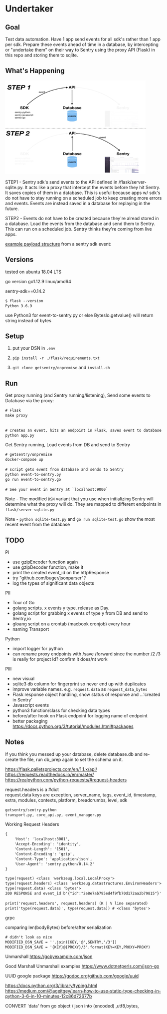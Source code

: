 # Undertaker
## Goal
Test data automation. Have 1 app send events for all sdk's rather than 1 app per sdk. Prepare these events ahead of time in a database, by intercepting or "undertake them" on their way to Sentry using the proxy API (Flask) in this repo and storing them to sqlite.


## What's Happening
<img src="./img/workflow-diagram.jpeg" width="450" height="300">  

STEP1 - Sentry sdk's send events to the API defined in /flask/server-sqlite.py. It acts like a proxy that intercept the events before they hit Sentry. It saves copies of them in a database. This is useful because apps w/ sdk's do not have to stay running on a scheduled job to keep creating more errors and events. Events are instead saved in a database for replaying in the future.

STEP2 - Events do not have to be created because they're alread stored in a database. Load the events from the database and send them to Sentry. This can run on a scheduled job. Sentry thinks they're coming from live apps.

[example payload structure](./img/payload-structure.png) from a sentry sdk event:  

## Versions
tested on ubuntu 18.04 LTS

go version go1.12.9 linux/amd64

sentry-sdk==0.14.2

```
$ flask --version
Python 3.6.9
```

use Python3 for event-to-sentry.py or else BytesIo.getvalue() will return string instead of bytes

## Setup

1. put your DSN in `.env`

2. `pip install -r ./flask/requirements.txt`

3. `git clone getsentry/onpremise` and `install.sh`

## Run
Get proxy running (and Sentry running/listening), Send some events to Database via the proxy:
```
# Flask
make proxy


# creates an event, hits an endpoint in Flask, saves event to database
python app.py
```

Get Sentry running, Load events from DB and send to Sentry
```
# getsentry/onpremise
docker-compose up

# script gets event from database and sends to Sentry
python event-to-sentry.py
go run event-to-sentry.go

# See your event in Sentry at `localhost:9000`
```

Note - The modified `DSN` variant that you use when initializing Sentry will determine what the proxy will do. They are mapped to different endpoints in `flask/server-sqlite.py`

Note - `python sqlite-test.py` and `go run sqlite-test.go` show the most recent event from the database

## TODO

PI  
- use gzipEncoder function again
- use gzipDecoder function, make it
- print the created event_id on the httpResponse
- try "github.com/buger/jsonparser"?
- log the types of significant data objects



PII
- Tour of Go
- golang scripts. x events y type. release as Day.
- golang script for grabbing x events of type y from DB and send to Sentry,io
- gloang script on a crontab (macbook cronjob) every hour
- naming Transport

Python
- import logger for python
- can rename proxy endpoints with /save /forward since the number /2 /3 is really for project Id? confirm it does/nt work

PIII  
- new visual
- sqlite3 db column for fingerprint so never end up with duplicates
- improve variable names. e.g. `request.data` as `request_data_bytes`
- Flask response object handling, show status of response and ...'created in Sentry'
- Javascript events
- python3 function/class for checking data types  
- before/after hook on Flask endpoint for logging name of endpoint
- better packaging https://docs.python.org/3/tutorial/modules.html#packages

## Notes
If you think you messed up your database, delete database.db and re-create the file, run db_prep again to set the schema on it.

https://flask.palletsprojects.com/en/1.1.x/api/  
https://requests.readthedocs.io/en/master/  
https://realpython.com/python-requests/#request-headers  

request.headers is a #dict  
request.data keys are exception, server_name, tags, event_id, timestamp, extra, modules, contexts, platform, breadcrumbs, level, sdk  

```
getsentry/sentry-python
transport.py, core_api.py, event_manager.py
```

Working Request Headers
```
{
    'Host': 'localhost:3001',
    'Accept-Encoding': 'identity', 
    'Content-Length': '1501', 
    'Content-Encoding': 'gzip', 
    'Content-Type': 'application/json', 
    'User-Agent': 'sentry.python/0.14.2'
}
```

```
type(request) <class 'werkzeug.local.LocalProxy'>
type(request.headers) <class 'werkzeug.datastructures.EnvironHeaders'>
type(request.data) <class 'bytes'>
200 RESPONSE and event_id b'{"id":"2e8e7ab795ed4f9fb70d172aa2b79815"}'

print('request.headers', request.headers) (K | V line separated)
print('type(request.data)', type(request.data)) # <class 'bytes'>
```

grpc

comparing len(bodyBytes) before/after serialization

```
# didn't look as nice
MODIFIED_DSN_SAVE = ''.join([KEY,'@',SENTRY,'/3'])
MODIFIED_DSN_SAVE = '{KEY}@{PROXY}/3'.format(KEY=KEY,PROXY=PROXY)
```

Unmarshall
https://gobyexample.com/json

Good Marshall Unmarshall examples
https://www.dotnetperls.com/json-go

UUID google package
https://godoc.org/github.com/google/uuid

https://docs.python.org/3/library/typing.html  
https://medium.com/@ageitgey/learn-how-to-use-static-type-checking-in-python-3-6-in-10-minutes-12c86d72677b  

CONVERT 'data' from go object / json into (encoded) ,utf8,bytes,